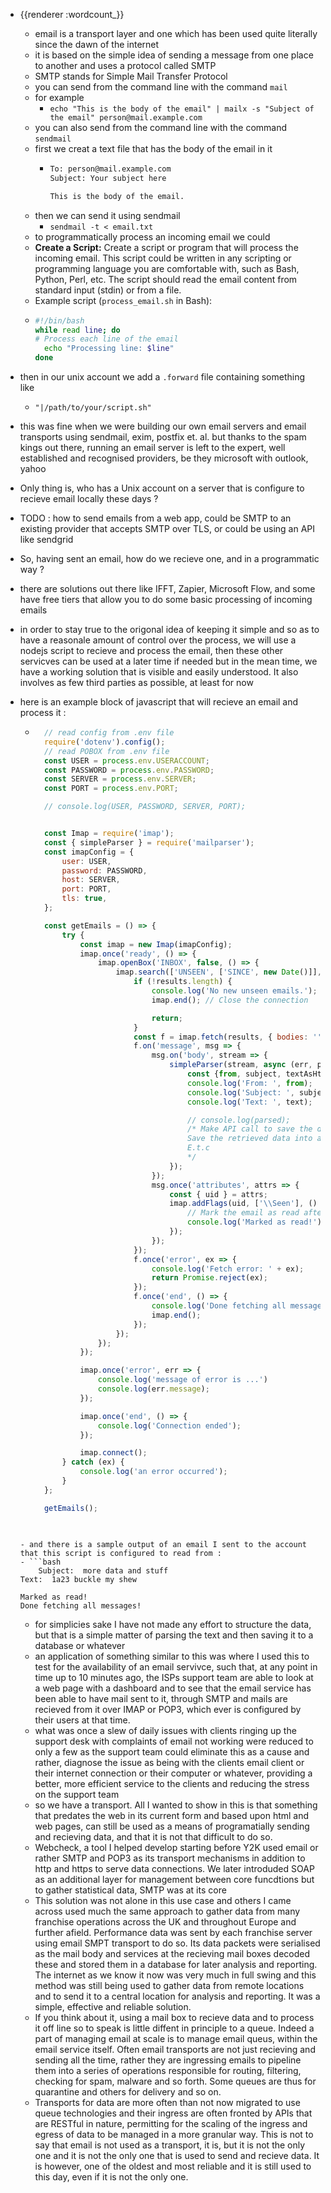 - {{renderer :wordcount_}}
	- email is a transport layer and one which has been used quite literally since the dawn of the internet
	- it is based on the simple idea of sending a message from one place to another and uses a protocol called SMTP
	- SMTP stands for Simple Mail Transfer Protocol
	- you can send from the command line with the command `mail`
	- for example
		- `echo "This is the body of the email" | mailx -s "Subject of the email" person@mail.example.com`
	- you can also send from the command line with the command `sendmail`
	- first we creat a text file that has the body of the email in it
		- ```bash
		  To: person@mail.example.com
		  Subject: Your subject here
		  
		  This is the body of the email.
		  
		  ```
	- then we can send it using sendmail
		- `sendmail -t < email.txt`
	- to programmatically process an incoming email we could
	- **Create a Script:**
	  Create a script or program that will process the incoming email. This script could be written in any scripting or programming language you are comfortable with, such as Bash, Python, Perl, etc. The script should read the email content from standard input (stdin) or from a file.
	- Example script (`process_email.sh` in Bash):
	- ```bash
	  #!/bin/bash
	  while read line; do
	  # Process each line of the email
	    echo "Processing line: $line"
	  done
	  ```
- then in our unix account we add a `.forward` file containing something like
	- `"|/path/to/your/script.sh"`
- this was fine when we were building our own email servers and email transports using sendmail, exim, postfix et. al. but thanks to the spam kings out there, running an email server is left to the expert, well established and recognised providers, be they microsoft with outlook, yahoo
- Only thing is, who has a Unix account on a server that is configure to recieve email locally these days ?
- TODO : how to send emails from a web app, could be SMTP to an existing provider that accepts SMTP over TLS, or could be using an API like sendgrid
- So, having sent an email, how do we recieve one, and in a programmatic way ?

- there are solutions out there like IFFT, Zapier, Microsoft Flow, and some have free tiers that allow you to do some basic processing of incoming emails
- in order to stay true to the origonal idea of keeping it simple and so as to have a reasonale amount of control over the process, we will use a nodejs script to recieve and process the email, then these other servicves can be used at a later time if needed but in the mean time, we have a working solution that is visible and easily understood. It also involves as few third parties as possible, at least for now
- here is an example block of javascript that will recieve an email and process it :
	- ```javascript
		// read config from .env file
		require('dotenv').config();
		// read POBOX from .env file
		const USER = process.env.USERACCOUNT;
		const PASSWORD = process.env.PASSWORD;
		const SERVER = process.env.SERVER;
		const PORT = process.env.PORT;

		// console.log(USER, PASSWORD, SERVER, PORT);


		const Imap = require('imap');
		const { simpleParser } = require('mailparser');
		const imapConfig = {
			user: USER,
			password: PASSWORD,
			host: SERVER,
			port: PORT,
			tls: true,
		};

		const getEmails = () => {
			try {
				const imap = new Imap(imapConfig);
				imap.once('ready', () => {
					imap.openBox('INBOX', false, () => {
						imap.search(['UNSEEN', ['SINCE', new Date()]], (err, results) => {
							if (!results.length) {
								console.log('No new unseen emails.');
								imap.end(); // Close the connection

								return;
							}
							const f = imap.fetch(results, { bodies: '' });
							f.on('message', msg => {
								msg.on('body', stream => {
									simpleParser(stream, async (err, parsed) => {
										const {from, subject, textAsHtml, text} = parsed;
										console.log('From: ', from);
										console.log('Subject: ', subject);
										console.log('Text: ', text);

										// console.log(parsed);
										/* Make API call to save the data
										Save the retrieved data into a database.
										E.t.c
										*/
									});
								});
								msg.once('attributes', attrs => {
									const { uid } = attrs;
									imap.addFlags(uid, ['\\Seen'], () => {
										// Mark the email as read after reading it
										console.log('Marked as read!');
									});
								});
							});
							f.once('error', ex => {
								console.log('Fetch error: ' + ex);
								return Promise.reject(ex);
							});
							f.once('end', () => {
								console.log('Done fetching all messages!');
								imap.end();
							});
						});
					});
				});

				imap.once('error', err => {
					console.log('message of error is ...')
					console.log(err.message);
				});

				imap.once('end', () => {
					console.log('Connection ended');
				});

				imap.connect();
			} catch (ex) {
				console.log('an error occurred');
			}
		};

		getEmails();

	
	```
	- and there is a sample output of an email I sent to the account that this script is configured to read from :
	- ```bash
		Subject:  more data and stuff
	Text:  1a23 buckle my shew

	Marked as read!
	Done fetching all messages!
	```
	- for simplicies sake I have not made any effort to structure the data, but that is a simple matter of parsing the text and then saving it to a database or whatever
	- an application of something similar to this was where I used this to test for the availability of an email servivce, such that, at any point in time up to 10 minutes ago, the ISPs support team are able to look at a web page with a dashboard and to see that the email service has been able to have mail sent to it, through SMTP and mails are recieved from it over IMAP or POP3, which ever is configured by their users at that time.
	- what was once a slew of daily issues with clients ringing up the support desk with complaints of email not working were reduced to only a few as the support team could eliminate this as a cause and rather, diagnose the issue as being with the clients email client or their internet connection or their computer or whatever, providing a better, more efficient service to the clients and reducing the stress on the support team
	- so we have a transport. All I wanted to show in this is that something that predates the web in its current form and based upon html and web pages, can still be used as a means of programatially sending and recieving data, and that it is not that difficult to do so.
	- Webcheck, a tool I helped develop starting before Y2K used email or rather SMTP and POP3 as its transport mechanisms in addition to http and https to serve data connections. We later introduded SOAP as an additional layer for management between core funcdtions but to gather statistical data, SMTP was at its core
	- This solution was not alone in this use case and others I came across used much the same approach to gather data from many franchise operations across the UK and throughout Europe and further afield. Performance data was sent by each franchise server using email SMPT transport to do so. Its data packets were serialised as the mail body and services at the recieving mail boxes decoded these and stored them in a database for later analysis and reporting. The internet as we know it now was very much in full swing and this method was still being used to gather data from remote locations and to send it to a central location for analysis and reporting. It was a simple, effective and reliable solution.
	- If you think about it, using a mail box to recieve data and to process it off line so to speak is little diffent in principle to a queue. Indeed a part of managing email at scale is to manage email queus, within the email service itself. Often email transports are not just recieving and sending all the time, rather they are ingressing emails to pipeline them into a series of operations responsible for routing, filtering, checking for spam, malware and so forth. Some queues are thus for quarantine and others for delivery and so on.
	- Transports for data are more often than not now migrated to use queue technologies and their ingress are often fronted by APIs that are RESTful in nature, permitting for the scaling of the ingress and egress of data to be managed in a more granular way. This is not to say that email is not used as a transport, it is, but it is not the only one and it is not the only one that is used to send and recieve data. It is however, one of the oldest and most reliable and it is still used to this day, even if it is not the only one.